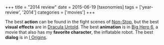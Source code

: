 +++
title = "2014 review"
date = 2015-06-19
[taxonomies]
tags = ['year-review', '2014']
categories = ['movies']
+++

The best **action** can be found in the fight scenes of [Non-Stop], but
the best **visual effects** are in [Dracula Untold]. The best
**animation** is in [Big Hero 6], a movie that also has my **favorite
character**, the inflatable robot. The best **dialog** is in [I
Origins].

  [Non-Stop]: http://tshepang.net/non-stop
  [Dracula Untold]: http://tshepang.net/dracula-untold
  [Big Hero 6]: http://tshepang.net/big-hero-6
  [I Origins]: http://tshepang.net/i-origins
